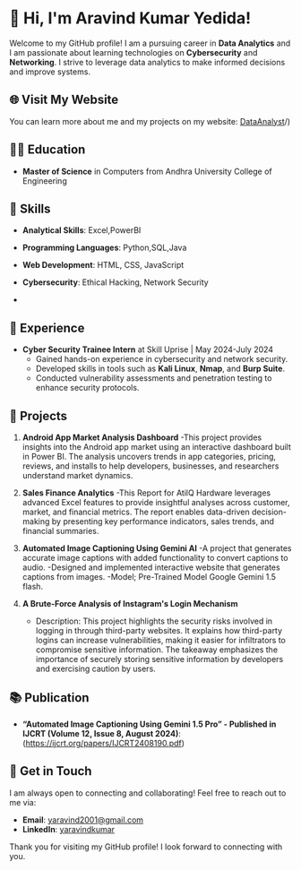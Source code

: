 # 👋 Hi, I'm Aravind Kumar Yedida!

Welcome to my GitHub profile! I am a pursuing career in **Data Analytics** and I am passionate about learning technologies on **Cybersecurity** and **Networking**. I strive to leverage data analytics to make informed decisions and improve systems.

## 🌐 Visit My Website
You can learn more about me and my projects on my website: [DataAnalyst](https://www.datascienceportfol.io/yaravindco)/)

## 🧑‍🎓 Education
- **Master of Science** in Computers from Andhra University College of Engineering

## 🔧 Skills
- **Analytical Skills**: Excel,PowerBI
- **Programming Languages**: Python,SQL,Java
- **Web Development**: HTML, CSS, JavaScript
- **Cybersecurity**: Ethical Hacking, Network Security
  
- 
## 💼 Experience
- **Cyber Security Trainee Intern** at Skill Uprise | May 2024-July 2024
  - Gained hands-on experience in cybersecurity and network security.
  - Developed skills in tools such as **Kali Linux**, **Nmap**, and **Burp Suite**.
  - Conducted vulnerability assessments and penetration testing to enhance security protocols.

## 🌟 Projects

1. **Android App Market Analysis Dashboard**
    -This project provides insights into the Android app market using an interactive dashboard built in Power BI. The analysis uncovers trends in app categories, pricing, reviews, and installs to help developers, businesses, and researchers understand market dynamics.

2. **Sales Finance Analytics**
    -This Report for AtilQ Hardware leverages advanced Excel features to provide insightful analyses across customer, market, and financial metrics. The report enables data-driven decision-making by presenting key performance indicators, sales trends, and financial summaries.

3. **Automated Image Captioning Using Gemini AI**
   -A project that generates accurate image captions with added functionality to convert captions to audio.
   -Designed and implemented interactive website that generates captions from images.
   -Model; Pre-Trained Model Google Gemini 1.5 flash.

4. **A Brute-Force Analysis of Instagram's Login Mechanism**
   - Description: This project highlights the security risks involved in logging in through third-party websites. It explains how third-party logins can increase vulnerabilities, making it easier for infiltrators to compromise sensitive information. The takeaway emphasizes the importance of securely storing sensitive information by developers and exercising caution by users.

## 📚 Publication
- **“Automated Image Captioning Using Gemini 1.5 Pro” - Published in IJCRT (Volume 12, Issue 8, August 2024)**:(https://ijcrt.org/papers/IJCRT2408190.pdf)

## 🤝 Get in Touch
I am always open to connecting and collaborating! Feel free to reach out to me via:

- **Email**: [yaravind2001@gmail.com](mailto:yaravind2001@gmail.com)
- **LinkedIn**: [yaravindkumar](https://www.linkedin.com/in/yaravindkumar/)

Thank you for visiting my GitHub profile! I look forward to connecting with you.
